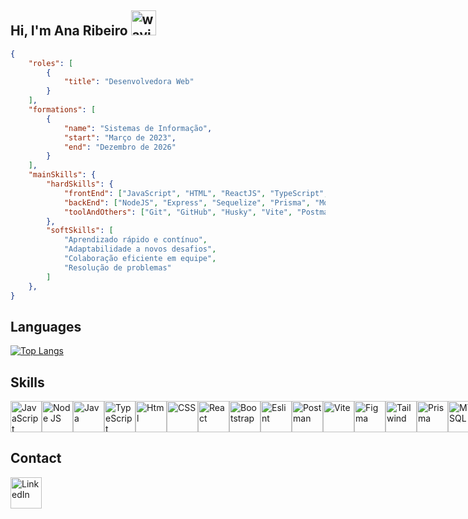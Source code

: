 ## Hi, I'm Ana Ribeiro <img src="https://user-images.githubusercontent.com/72663882/171687151-bb31c996-c9d2-49c8-b593-734946893b23.gif" alt="waving hand gif" aria-hidden="true" width="40" />

```json
{
    "roles": [
        {
            "title": "Desenvolvedora Web"
        }
    ],
    "formations": [
        {
            "name": "Sistemas de Informação",
            "start": "Março de 2023",
            "end": "Dezembro de 2026"
        }
    ],
    "mainSkills": {
        "hardSkills": {
            "frontEnd": ["JavaScript", "HTML", "ReactJS", "TypeScript", "CSS", "SASS", "Tailwind"],
            "backEnd": ["NodeJS", "Express", "Sequelize", "Prisma", "MongoDB", "MySQL"],
            "toolAndOthers": ["Git", "GitHub", "Husky", "Vite", "Postman"]
        },
        "softSkills": [
            "Aprendizado rápido e contínuo",
            "Adaptabilidade a novos desafios",
            "Colaboração eficiente em equipe",
            "Resolução de problemas"
        ]
    },
}

```
## Languages
[![Top Langs](https://github-readme-stats.vercel.app/api/top-langs/?username=ribbeiroana&layout=compact&theme=dark)](https://github.com/ribbeiroana/github-readme-stats)

## Skills
<div style='display:flex;'>
<img src="https://img.icons8.com/?size=100&id=108784&format=png&color=000000" alt="JavaScript" width="50" height="50">
<img src="https://img.icons8.com/?size=100&id=54087&format=png&color=000000" alt="Node JS" width="50" height="50">
<img src="https://img.icons8.com/?size=100&id=13679&format=png&color=000000" alt="Java" width="50" height="50">
<img src="https://img.icons8.com/?size=100&id=uJM6fQYqDaZK&format=png&color=000000" alt="TypeScript" width="50" height="50">
<img src="https://img.icons8.com/?size=100&id=20909&format=png&color=000000" alt="Html" width="50" height="50">
<img src="https://img.icons8.com/?size=100&id=7gdY5qNXaKC0&format=png&color=000000" alt="CSS" width="50" height="50">
<img src="https://img.icons8.com/?size=100&id=NfbyHexzVEDk&format=png&color=000000" alt="React" width="50" height="50">
<img src="https://img.icons8.com/?size=100&id=PndQWK6M1Hjo&format=png&color=000000" alt="Bootstrap" width="50" height="50">
<img src="https://img.icons8.com/?size=100&id=RBnCyho7WRn7&format=png&color=000000" alt="Eslint" width="50" height="50">
<img src="https://img.icons8.com/?size=100&id=IoYmHUxgvrFB&format=png&color=000000" alt="Postman" width="50" height="50">
<img src="https://img.icons8.com/?size=100&id=dJjTWMogzFzg&format=png&color=000000" alt="Vite" width="50" height="50">
<img src="https://img.icons8.com/?size=100&id=zfHRZ6i1Wg0U&format=png&color=000000" alt="Figma" width="50" height="50">
<img src="https://img.icons8.com/?size=100&id=CIAZz2CYc6Kc&format=png&color=000000" alt="Tailwind" width="50" height="50">
<img src="https://img.icons8.com/?size=100&id=aqb9SdV9P8oC&format=png&color=000000" alt="Prisma" width="50" height="50">
<img src="https://img.icons8.com/?size=100&id=9nLaR5KFGjN0&format=png&color=000000" alt="MYSQL" width="50" height="50">
<img src="https://img.icons8.com/?size=100&id=8rKdRqZFLurS&format=png&color=000000" alt="MongoDB" width="50" height="50">
<img src="https://img.icons8.com/?size=100&id=20906&format=png&color=000000" alt="GIT" width="50" height="50">
<img src="https://img.icons8.com/?size=100&id=iWw83PVcBpLw&format=png&color=000000" alt="Canva" width="50" height="50">
<img src="https://img.icons8.com/?size=100&id=b4Y5rs3iBGqE&format=png&color=000000" alt="Gimp" width="50" height="50">
</div>

## Contact
<a href="https://br.linkedin.com/in/ribbeiroana">
    <img src="https://img.icons8.com/?size=100&id=xuvGCOXi8Wyg&format=png&color=000000" alt="LinkedIn" width="50" height="50">
</a>
